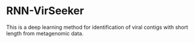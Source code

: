 # RNN-VirSeeker
This is a deep learning method for identification of viral contigs with short length from metagenomic data.
